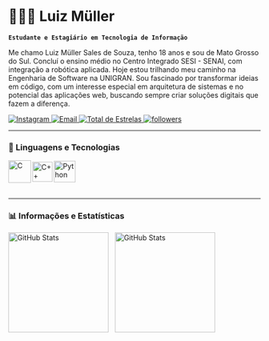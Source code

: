 # 👨🏻‍💻 Luiz Müller

**`Estudante e Estagiário em Tecnologia de Informação`**

Me chamo Luiz Müller Sales de Souza, tenho 18 anos e sou de Mato Grosso do Sul. Concluí o ensino médio no Centro Integrado SESI - SENAI, com integração a robótica aplicada. Hoje estou trilhando meu caminho na Engenharia de Software na UNIGRAN. Sou fascinado por transformar ideias em código, com um interesse especial em arquitetura de sistemas e no potencial das aplicações web, buscando sempre criar soluções digitais que fazem  a diferença.

<p align="left">
    <a href="https://www.instagram.com/luizmullerz/">
        <img 
            alt="Instagram" 
            title="Me siga no Instagram" 
            src="https://img.shields.io/badge/instagram-FF8C00?style=for-the-badge&logo=instagram&logoColor=white"
        />
    </a>
    <a href="mailto:dev.luizmuller@gmail.com">
        <img 
            alt="Email" 
            title="Entre em contato por E-mail" 
            src="https://img.shields.io/badge/e--mail-D14836?style=for-the-badge&logo=gmail&logoColor=white"
        />
    </a>
    <a href="https://github.com/LuizMullerSouza?tab=repositories sort=stargazers">
        <img 
            alt="Total de Estrelas" 
            title="Total de Estrelas GitHub" 
            src="https://custom-icon-badges.demolab.com/github/stars/LuizMullerSouza?color=55960c&style=for-the-badge&labelColor=488207&logo=star&label=estrelas"
        />
    </a>
    <a href="https://github.com/LuizMullerSouza?tab=followers">
        <img 
            alt="followers" 
            title="Me siga no GitHub" 
            src="https://custom-icon-badges.demolab.com/github/followers/LuizMullerSouza?color=236ad3&labelColor=1155ba&style=for-the-badge&logo=github&label=seguidores&logoColor=white"
        />
    </a>
</p>

---

### 🤖 Linguagens e Tecnologias

<div style="display: flex; align-items: center; gap: 3px;">
  <img 
    alt="C"
    title="C"
    width="45px"
    height="45px"
    src="https://img.icons8.com/color/600/c-programming.png" 
  />
  <img 
    alt="C++"
    title="C++"
    width="40px"
    height="40px"
    src="https://cdn.jsdelivr.net/gh/devicons/devicon@latest/icons/cplusplus/cplusplus-original.svg" 
  />
  <img 
    alt="Python"
    title="Python"
    width="43px"
    height="43px"
    src="https://cdn.jsdelivr.net/gh/devicons/devicon@latest/icons/python/python-original.svg"
  />
</div>

<br/>

---

### 📊 Informações e Estatísticas

<img 
    align="left"
    alt="GitHub Stats"
    height="200px"
    style="padding-right: 10px"
    src="https://github-readme-stats.vercel.app/api?username=LuizMullerSouza&show_icons=true&theme=transparent&include_all_commits-true&locale=pt-br"
/>

<img 
    align="left"
    alt="GitHub Stats"
    height="200px"
    style="padding-right: 10px"
    src="https://github-readme-stats.vercel.app/api/top-langs/?username=LuizMullerSouza&theme=transparent&layout=compact&custom_tittle=Tecnologias&langs_count=3"
/>
